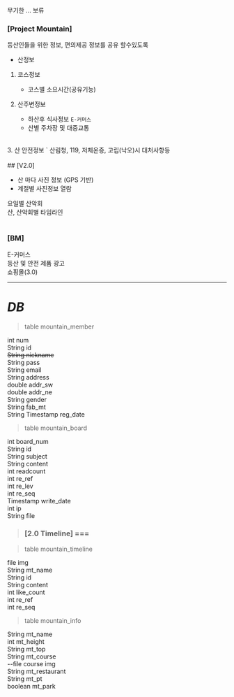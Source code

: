 무기한 ... 보류


### [Project Mountain]
등산인들을 위한 정보, 편의제공 
정보를 공유 할수있도록
* 산정보<br>
 1. 코스정보<br>
    - 코스별 소요시간(공유기능)<br>
    
 2. 산주변정보
    - 하산후 식사정보 `E-커머스`
    - 산별 주차장 및 대중교통 
<br>
3. 산 안전정보
  ` 산림청, 119, 저체온증, 고립(낙오)시 대처사항등
<br>
<br>
## [V2.0]

- 산 마다 사진 정보 (GPS 기반) <br>
- 계절별 사진정보 열람<br>

요일별 산악회<br>
산, 산악회별 타임라인<br>
<br>

### [BM]
E-커머스<br>
등산 및 안전 제품 광고 <br>
쇼핑몰(3.0)

---
# **_DB_**

> table mountain_member  

int num  
String id  
<s>String nickname</s>  
String pass  
String email  
String address  
double addr_sw  
double addr_ne  
String gender  
String fab_mt  
String Timestamp reg_date  


> table mountain_board  

int board_num  
String id  
String subject  
String content  
int readcount  
int re_ref  
int re_lev  
int re_seq  
Timestamp write_date  
int ip  
String file    

> ### [2.0 Timeline]  ===

> table mountain_timeline  

file img  
String mt_name  
String id  
String content  
int like_count  
int re_ref  
int re_seq  

  
> table mountain_info  

String mt_name  
int mt_height  
String mt_top  
String mt_course  
--file course img  
String mt_restaurant  
String mt_pt  
boolean mt_park  

